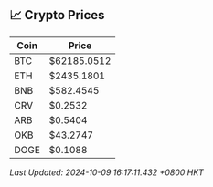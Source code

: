 ## 📈 Crypto Prices

| Coin | Price |
| ---- | ----- |
| BTC | $62185.0512 |
| ETH | $2435.1801 |
| BNB | $582.4545 |
| CRV | $0.2532 |
| ARB | $0.5404 |
| OKB | $43.2747 |
| DOGE | $0.1088 |

_Last Updated: 2024-10-09 16:17:11.432 +0800 HKT_